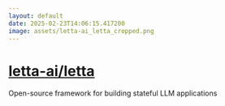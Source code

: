 ```yaml
---
layout: default
date: 2025-02-23T14:06:15.417200
image: assets/letta-ai_letta_cropped.png
---
```


# [letta-ai/letta](https://github.com/letta-ai/letta)

Open-source framework for building stateful LLM applications

